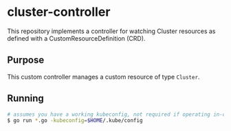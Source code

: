 # cluster-controller

This repository implements a controller for watching Cluster resources as
defined with a CustomResourceDefinition (CRD).

## Purpose

This custom controller manages a custom resource of type `Cluster`.

## Running

```sh
# assumes you have a working kubeconfig, not required if operating in-cluster
$ go run *.go -kubeconfig=$HOME/.kube/config
```
